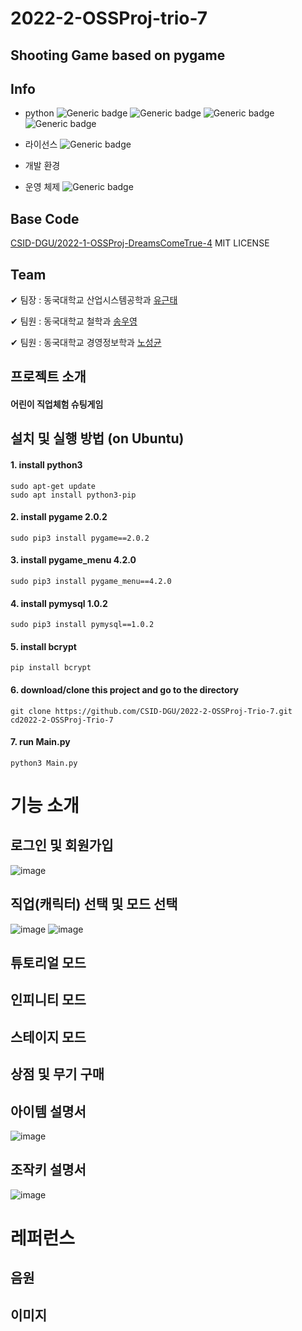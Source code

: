 # 2022-2-OSSProj-trio-7

## Shooting Game based on pygame

## Info

- python
![Generic badge](https://img.shields.io/badge/python-3-blue.svg)
![Generic badge](https://img.shields.io/badge/pygame-2.0.2-blue.svg)
![Generic badge](https://img.shields.io/badge/pygame_menu-4.2.0-blue.svg)
![Generic badge](https://img.shields.io/badge/pymysql-1.0.2-blue.svg)

- 라이선스 ![Generic badge](https://img.shields.io/badge/license-MIT-green.svg)
- 개발 환경 <img alt="" src ="https://img.shields.io/badge/IDE-VSCode-indianred">
- 운영 체제 ![Generic badge](https://img.shields.io/badge/OS-windows,mac_os,ubuntu-blue.svg)

## Base Code

[CSID-DGU/2022-1-OSSProj-DreamsComeTrue-4](https://github.com/CSID-DGU/2022-1-OSSProj-DreamsComeTrue-4) MIT LICENSE

## Team

✔ 팀장 : 동국대학교 산업시스템공학과 [유근태](https://github.com/Felix-Silas)

✔ 팀원 : 동국대학교 철학과 [송우영](https://github.com/wooyoung0830)

✔ 팀원 : 동국대학교 경영정보학과 [노성균](https://github.com/RohSungKyun)

## 프로젝트 소개

#### 어린이 직업체험 슈팅게임

## 설치 및 실행 방법 (on Ubuntu)

#### 1. install python3

```
sudo apt-get update
sudo apt install python3-pip
```

#### 2. install pygame 2.0.2

```
sudo pip3 install pygame==2.0.2
```

#### 3. install pygame_menu 4.2.0

```
sudo pip3 install pygame_menu==4.2.0
```

#### 4. install pymysql 1.0.2

```
sudo pip3 install pymysql==1.0.2
```

#### 5. install bcrypt

```
pip install bcrypt
```

#### 6. download/clone this project and go to the directory

```
git clone https://github.com/CSID-DGU/2022-2-OSSProj-Trio-7.git
cd2022-2-OSSProj-Trio-7
```

#### 7. run Main.py

```
python3 Main.py
```

# 기능 소개
## 로그인 및 회원가입
![image](https://user-images.githubusercontent.com/62867581/206364740-63f072ed-d8ae-484a-82d2-c89eb6d3474a.png)

## 직업(캐릭터) 선택 및 모드 선택
![image](https://user-images.githubusercontent.com/62867581/206364773-315aeea5-ef74-4c46-b13d-63c10509e016.png)
![image](https://user-images.githubusercontent.com/62867581/206364790-6cf5048a-5368-44d3-b1f9-4a5f7ecff11d.png)

## 튜토리얼 모드

## 인피니티 모드

## 스테이지 모드

## 상점 및 무기 구매

## 아이템 설명서
![image](https://user-images.githubusercontent.com/62867581/203493629-74f3976a-d194-4553-aef6-5e4ec63fbb52.png)

## 조작키 설명서
![image](https://user-images.githubusercontent.com/62867581/203493665-1cb1cf44-deaf-4109-8e05-09609c14f843.png)

# 레퍼런스
## 음원
## 이미지 
